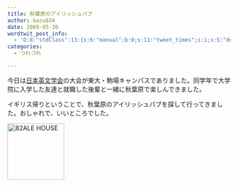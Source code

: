 ```yaml
---
title: 秋葉原のアイリッシュパブ
author: kazu634
date: 2009-05-30
wordtwit_post_info:
  - 'O:8:"stdClass":13:{s:6:"manual";b:0;s:11:"tweet_times";i:1;s:5:"delay";i:0;s:7:"enabled";i:1;s:10:"separation";s:2:"60";s:7:"version";s:3:"3.7";s:14:"tweet_template";b:0;s:6:"status";i:2;s:6:"result";a:0:{}s:13:"tweet_counter";i:2;s:13:"tweet_log_ids";a:1:{i:0;i:4621;}s:9:"hash_tags";a:0:{}s:8:"accounts";a:1:{i:0;s:7:"kazu634";}}'
categories:
  - つれづれ

---
```

<div class="section">
<p>
    今日は<a href="http://www.elsj.org/" onclick="__gaTracker('send', 'event', 'outbound-article', 'http://www.elsj.org/', '日本英文学会');" target="_blank">日本英文学会</a>の大会が東大・駒場キャンパスでありました。同学年で大学院に入学した友達と就職した後輩と一緒に秋葉原で楽しんできました。
</p>
  
<p>
    イギリス帰りということで、秋葉原のアイリッシュパブを探して行ってきました。おしゃれで、いいところでした。
</p>
  
<p>
<a href="http://pub-82.com/" onclick="__gaTracker('send', 'event', 'outbound-article', 'http://pub-82.com/', '');"><img width="128" alt="82ALE HOUSE" src="http://img.simpleapi.net/small/http://pub-82.com/" style="border-style:none" height="128" /></a>
</p>
</div>
